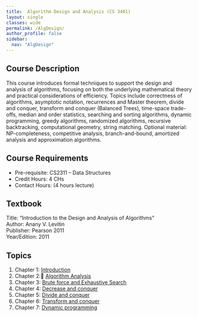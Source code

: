 ```yaml
---
title:  Algorithm Design and Analysis (CS 3401)
layout: single
classes: wide
permalink: /AlgDesign/
author_profile: false
sidebar:
  nav: "AlgDesign"
---
```


## Course Description
This course introduces formal techniques to support the design and analysis of algorithms, focusing on both the underlying mathematical theory and practical considerations of efficiency. Topics include correctness of algorithms, asymptotic notation, recurrences and Master theorem, divide and conquer, transform and conquer (Balanced Trees), time-space trade-offs, median and order statistics, searching and sorting algorithms, dynamic programming, greedy algorithms, randomized algorithms, recursive backtracking, computational geometry, string matching. Optional material: NP-completeness, competitive analysis, branch-and-bound, amortized analysis and approximation algorithms.
## Course Requirements
* Pre-requisite: CS2311 – Data Structures
* Credit Hours: 4 CHs
* Contact Hours: (4 hours lecture)

## Textbook
Title: “Introduction to the Design and Analysis of Algorithms”   
Author: Anany V. Levitin   
Publisher: Pearson 2011   
Year/Edition: 2011   

## Topics

1. Chapter 1: [Introduction](/AlgDesign/chap1)
2. Chapter 2: [ِAlgorithm Analysis](/AlgDesign/chap2)
3. Chapter 3: [Brute force and Exhaustive Search](/AlgDesign/chap3)
4. Chapter 4: [Decrease and conquer](/AlgDesign/chap4)
5. Chapter 5: [Divide and conquer](/AlgDesign/chap5)
6. Chapter 6: [Transform and conquer](/AlgDesign/chap6)
6. Chapter 7: [Dynamic programming](/AlgDesign/chap7)
